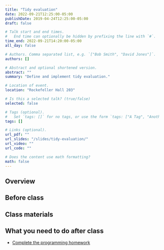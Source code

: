 ```yaml
---
title: "Tidy evaluation"
date: 2022-09-21T12:25:00-05:00
publishDate: 2019-04-24T12:25:00-05:00
draft: false

# Talk start and end times.
#   End time can optionally be hidden by prefixing the line with `#`.
time_end: 2022-09-21T14:20:00-05:00
all_day: false

# Authors. Comma separated list, e.g. `["Bob Smith", "David Jones"]`.
authors: []

# Abstract and optional shortened version.
abstract: ""
summary: "Define and implement tidy evaluation."

# Location of event.
location: "Rockefeller Hall 203"

# Is this a selected talk? (true/false)
selected: false

# Tags (optional).
#   Set `tags: []` for no tags, or use the form `tags: ["A Tag", "Another Tag"]` for one or more tags.
tags: []

# Links (optional).
url_pdf: ""
url_slides: "/slides/tidy-evaluation/"
url_video: ""
url_code: ""

# Does the content use math formatting?
math: false
---
```




## Overview


## Before class



## Class materials


## What you need to do after class

* [Complete the programming homework](/homework/programming/)
